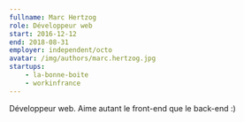 ```yaml
---
fullname: Marc Hertzog
role: Développeur web
start: 2016-12-12
end: 2018-08-31
employer: independent/octo
avatar: /img/authors/marc.hertzog.jpg
startups:
    - la-bonne-boite
    - workinfrance
---
```


Développeur web. Aime autant le front-end que le back-end :)
